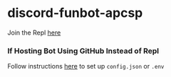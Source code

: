 # discord-funbot-apcsp

Join the Repl [here](https://replit.com/join/nwcbfrbokr-midipaolo)

### If Hosting Bot Using GitHub Instead of Repl
Follow instructions [here](https://discordjs.guide/creating-your-bot/#creating-configuration-files) to set up `config.json` or `.env`
